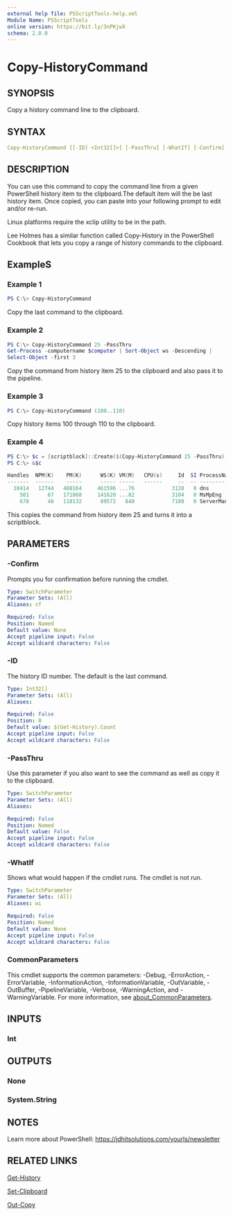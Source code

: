 ```yaml
---
external help file: PSScriptTools-help.xml
Module Name: PSScriptTools
online version: https://bit.ly/3nPKjwX
schema: 2.0.0
---
```


# Copy-HistoryCommand

## SYNOPSIS

Copy a history command line to the clipboard.

## SYNTAX

```yaml
Copy-HistoryCommand [[-ID] <Int32[]>] [-PassThru] [-WhatIf] [-Confirm] [<CommonParameters>]
```

## DESCRIPTION

You can use this command to copy the command line from a given PowerShell
history item to the clipboard.The default item will the be last history
item. Once copied, you can paste into your following prompt to edit and/or
re-run.

Linux platforms require the xclip utility to be in the path.

Lee Holmes has a similar function called Copy-History in the PowerShell
Cookbook that lets you copy a range of history commands to the clipboard.

## ExampleS

### Example 1

```powershell
PS C:\> Copy-HistoryCommand
```

Copy the last command to the clipboard.

### Example 2

```powershell
PS C:\> Copy-HistoryCommand 25 -PassThru
Get-Process -computername $computer | Sort-Object ws -Descending |
Select-Object -first 3
```

Copy the command from history item 25 to the clipboard and also pass it to the pipeline.

### Example 3

```powershell
PS C:\> Copy-HistoryCommand (100..110)
```

Copy history items 100 through 110 to the clipboard.

### Example 4

```powershell
PS C:\> $c = [scriptblock]::Create($(Copy-HistoryCommand 25 -PassThru))
PS C:\> &$c

Handles  NPM(K)    PM(K)      WS(K) VM(M)   CPU(s)     Id  SI ProcessName
-------  ------    -----      ----- -----   ------     --  -- -----------
  10414   12744   488164     461596 ...76            3128   0 dns
    581      67   171868     141620 ...82            3104   0 MsMpEng
    678      48   118132      89572   840            7180   0 ServerManager
```

This copies the command from history item 25 and turns it into a scriptblock.

## PARAMETERS

### -Confirm

Prompts you for confirmation before running the cmdlet.

```yaml
Type: SwitchParameter
Parameter Sets: (All)
Aliases: cf

Required: False
Position: Named
Default value: None
Accept pipeline input: False
Accept wildcard characters: False
```

### -ID

The history ID number. The default is the last command.

```yaml
Type: Int32[]
Parameter Sets: (All)
Aliases:

Required: False
Position: 0
Default value: $(Get-History).Count
Accept pipeline input: False
Accept wildcard characters: False
```

### -PassThru

Use this parameter if you also want to see the command as well as copy it to the clipboard.

```yaml
Type: SwitchParameter
Parameter Sets: (All)
Aliases:

Required: False
Position: Named
Default value: False
Accept pipeline input: False
Accept wildcard characters: False
```

### -WhatIf

Shows what would happen if the cmdlet runs. The cmdlet is not run.

```yaml
Type: SwitchParameter
Parameter Sets: (All)
Aliases: wi

Required: False
Position: Named
Default value: None
Accept pipeline input: False
Accept wildcard characters: False
```

### CommonParameters

This cmdlet supports the common parameters: -Debug, -ErrorAction, -ErrorVariable, -InformationAction, -InformationVariable, -OutVariable, -OutBuffer, -PipelineVariable, -Verbose, -WarningAction, and -WarningVariable. For more information, see [about_CommonParameters](http://go.microsoft.com/fwlink/?LinkID=113216).

## INPUTS

### Int

## OUTPUTS

### None

### System.String

## NOTES

Learn more about PowerShell: https://jdhitsolutions.com/yourls/newsletter

## RELATED LINKS

[Get-History]()

[Set-Clipboard]()

[Out-Copy](Out-Copy.md)
